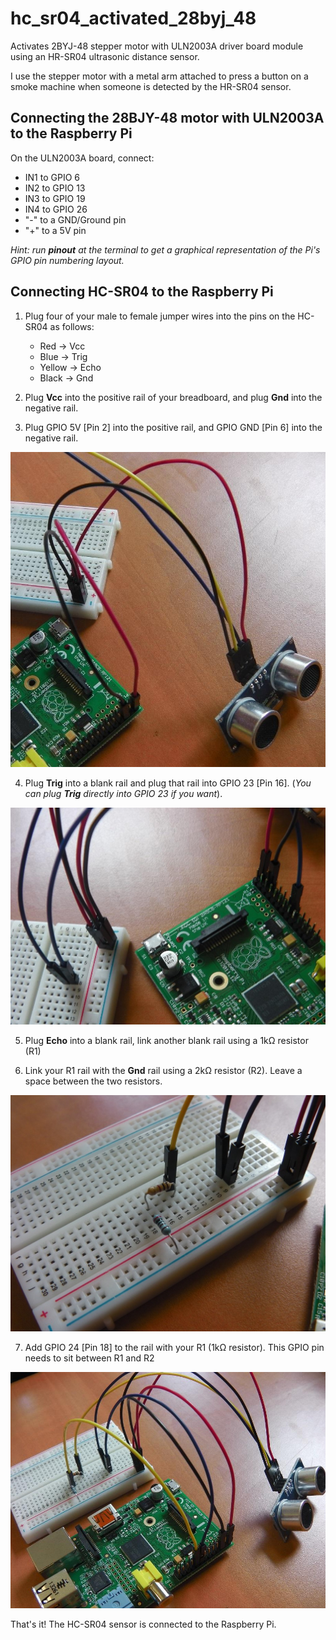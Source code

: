 # hc_sr04_activated_28byj_48
Activates 2BYJ-48 stepper motor with ULN2003A driver board module using an HR-SR04 ultrasonic distance sensor. 

I use the stepper motor with a metal arm attached to press a button on a smoke machine when someone is detected by the HR-SR04 sensor.

## Connecting the 28BJY-48 motor with ULN2003A to the Raspberry Pi
On the ULN2003A board, connect:
- IN1 to GPIO 6
- IN2 to GPIO 13
- IN3 to GPIO 19
- IN4 to GPIO 26
- "-" to a GND/Ground pin
- "+" to a 5V pin

*Hint: run **pinout** at the terminal to get a graphical representation of the Pi's GPIO pin numbering layout.*

## Connecting HC-SR04 to the Raspberry Pi
1. Plug four of your male to female jumper wires into the pins on the HC-SR04 as follows:
   - Red -> Vcc
   - Blue -> Trig
   - Yellow -> Echo
   - Black -> Gnd

2. Plug **Vcc** into the positive rail of your breadboard, and plug **Gnd** into the negative rail.

3. Plug GPIO 5V [Pin 2] into the positive rail, and GPIO GND [Pin 6] into the negative rail.

![Alt text](https://github.com/frankenwino/hc_sr04_activated_28byj_48/raw/master/hc_sr04_activated_28byj_48/images/3.%20hc-sr04-tut-4_1024x1024.jpg)

4. Plug **Trig** into a blank rail and plug that rail into GPIO 23 [Pin 16]. (*You can plug **Trig** directly into GPIO 23 if you want*).

![Alt text](https://github.com/frankenwino/hc_sr04_activated_28byj_48/raw/master/hc_sr04_activated_28byj_48/images/4.%20hc-sr04-tut-5_1024x1024.jpg)

5. Plug **Echo** into a blank rail, link another blank rail using a 1kΩ resistor (R1)

6. Link your R1 rail with the **Gnd** rail using a 2kΩ resistor (R2). Leave a space between the two resistors.

![Alt text](https://github.com/frankenwino/hc_sr04_activated_28byj_48/raw/master/hc_sr04_activated_28byj_48/images/6.%20hc-sr04-tut-6_1024x1024.jpg)

7. Add GPIO 24 [Pin 18] to the rail with your R1 (1kΩ resistor). This GPIO pin needs to sit between R1 and R2

![Alt text](https://github.com/frankenwino/hc_sr04_activated_28byj_48/raw/master/hc_sr04_activated_28byj_48/images/8.%20hc-sr04-tut-8_1024x1024.jpg)

That's it! The HC-SR04 sensor is connected to the Raspberry Pi.
